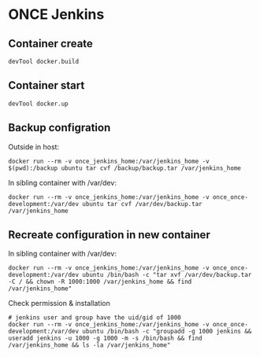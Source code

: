 # ONCE Jenkins

## Container create
```
devTool docker.build
```

## Container start
```
devTool docker.up
```

## Backup configration

Outside in host:
```
docker run --rm -v once_jenkins_home:/var/jenkins_home -v $(pwd):/backup ubuntu tar cvf /backup/backup.tar /var/jenkins_home
```

In sibling container with /var/dev:
```
docker run --rm -v once_jenkins_home:/var/jenkins_home -v once_once-development:/var/dev ubuntu tar cvf /var/dev/backup.tar /var/jenkins_home
```

## Recreate configuration in new container

In sibling container with /var/dev:
```
docker run --rm -v once_jenkins_home:/var/jenkins_home -v once_once-development:/var/dev ubuntu /bin/bash -c "tar xvf /var/dev/backup.tar -C / && chown -R 1000:1000 /var/jenkins_home && find /var/jenkins_home"
```

Check permission & installation
```
# jenkins user and group have the uid/gid of 1000
docker run --rm -v once_jenkins_home:/var/jenkins_home -v once_once-development:/var/dev ubuntu /bin/bash -c "groupadd -g 1000 jenkins && useradd jenkins -u 1000 -g 1000 -m -s /bin/bash && find /var/jenkins_home && ls -la /var/jenkins_home"
```
